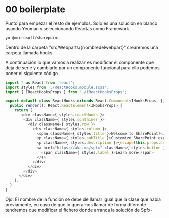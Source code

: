 # 00 boilerplate
Punto para empezar el resto de ejemplos.
Solo es una solución en blanco usando Yeoman y seleccionando ReactJs como Framework.
```bash
yo @microsoft/sharepoint
```

Dentro de la carpeta "src/Webparts/{nombredelwebpart}" crearemos una carpeta llamada hooks. 

A continuación lo que vamos a realizar es modificar el componente que deja de serie y cambiarlo por un componente funcional para ello podemos poner el siguiente código

```javascript
import * as React from 'react';
import styles from './ReactHooks.module.scss';
import { IReactHooksProps } from './IReactHooksProps';

export default class ReactHooks extends React.Component<IHooksProps, {}> {
  public render(): React.ReactElement<IHooksProps> {
    return (
       <div className={ styles.reactHooks }>
        <div className={ styles.container }>
          <div className={ styles.row }>
            <div className={ styles.column }>
              <span className={ styles.title }>Welcome to SharePoint!</span>
              <p className={ styles.subTitle }>Customize SharePoint experiences using Web Parts.</p>
              <p className={ styles.description }>{escape(this.props.description)}</p>
              <a href="https://aka.ms/spfx" className={ styles.button }>
                <span className={ styles.label }>Learn more</span>
              </a>
            </div>
          </div>
        </div>
      </div>
    );
  }
}
```

Ojo: El nombre de la función se debe de llamar igual que la clase que habia previamente, en caso de que lo queramos llamar de forma diferente tendremos que modificar el fichero donde arranca la solución de Spfx-


